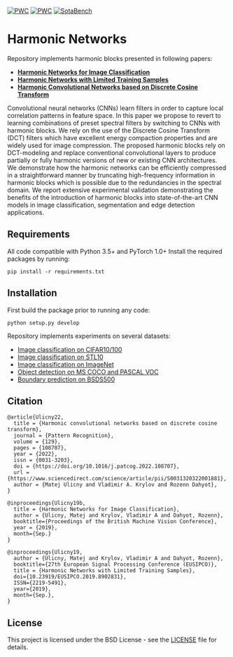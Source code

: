 [![PWC](https://img.shields.io/endpoint.svg?url=https://paperswithcode.com/badge/harmonic-networks-with-limited-training/image-classification-on-stl-10)](https://paperswithcode.com/sota/image-classification-on-stl-10?p=harmonic-networks-with-limited-training)
[![PWC](https://img.shields.io/endpoint.svg?url=https://paperswithcode.com/badge/harmonic-convolutional-networks-based-on/image-classification-on-imagenet)](https://paperswithcode.com/sota/image-classification-on-imagenet?p=harmonic-convolutional-networks-based-on)
[![SotaBench](https://img.shields.io/endpoint.svg?url=https://sotabench.com/api/v0/badge/gh/matej-ulicny/harmonic-networks)](https://sotabench.com/user/matejulicny/repos/matej-ulicny/harmonic-networks)
# Harmonic Networks

Repository implements harmonic blocks presented in following papers:
* [**Harmonic Networks for Image Classification**](https://bmvc2019.org/wp-content/uploads/papers/0628-paper.pdf)
* [**Harmonic Networks with Limited Training Samples**](https://ieeexplore.ieee.org/abstract/document/8902831)
* [**Harmonic Convolutional Networks based on Discrete Cosine Transform**](https://doi.org/10.1016/j.patcog.2022.108707)

Convolutional neural networks (CNNs) learn filters in order to capture local correlation patterns in feature space. In this paper we propose to revert to learning combinations of preset spectral filters by switching to CNNs with harmonic blocks. We rely on the use of the Discrete Cosine Transform (DCT) filters which have excellent energy compaction properties and are widely used for image compression. The proposed harmonic blocks rely on DCT-modeling and replace conventional convolutional layers to produce partially or fully harmonic versions of new or existing CNN architectures. We demonstrate how the harmonic networks can be efficiently compressed in a straightforward manner by truncating high-frequency information in harmonic blocks which is possible due to the redundancies in the spectral domain. We report extensive experimental validation demonstrating the benefits of the introduction of harmonic blocks into state-of-the-art CNN models in image classification, segmentation and edge detection applications.

## Requirements

All code compatible with Python 3.5+ and PyTorch 1.0+
Install the required packages by running:
```
pip install -r requirements.txt
```

## Installation

First build the package prior to running any code:
```
python setup.py develop
```

Repository implements experiments on several datasets:
* [Image classification on CIFAR10/100](cifar/)
* [Image classification on STL10](stl/)
* [Image classification on ImageNet](imagenet/)
* [Object detection on MS COCO and PASCAL VOC](mmdetection/)
* [Boundary prediction on BSDS500](bsds/)

## Citation
```
@article{Ulicny22,
  title = {Harmonic convolutional networks based on discrete cosine transform},
  journal = {Pattern Recognition},
  volume = {129},
  pages = {108707},
  year = {2022},
  issn = {0031-3203},
  doi = {https://doi.org/10.1016/j.patcog.2022.108707},
  url = {https://www.sciencedirect.com/science/article/pii/S0031320322001881},
  author = {Matej Ulicny and Vladimir A. Krylov and Rozenn Dahyot},
}
```
```
@inproceedings{Ulicny19b,
  title = {Harmonic Networks for Image Classification},
  author = {Ulicny, Matej and Krylov, Vladimir A and Dahyot, Rozenn},
  booktitle={Proceedings of the British Machine Vision Conference},
  year = {2019},
  month={Sep.}
}
```
```
@inproceedings{Ulicny19,
  author = {Ulicny, Matej and Krylov, Vladimir A and Dahyot, Rozenn},
  booktitle={27th European Signal Processing Conference (EUSIPCO)},
  title = {Harmonic Networks with Limited Training Samples},
  doi={10.23919/EUSIPCO.2019.8902831},
  ISSN={2219-5491},
  year={2019}, 
  month={Sep.},
}
```

## License

This project is licensed under the BSD License - see the [LICENSE](LICENSE) file for details.
